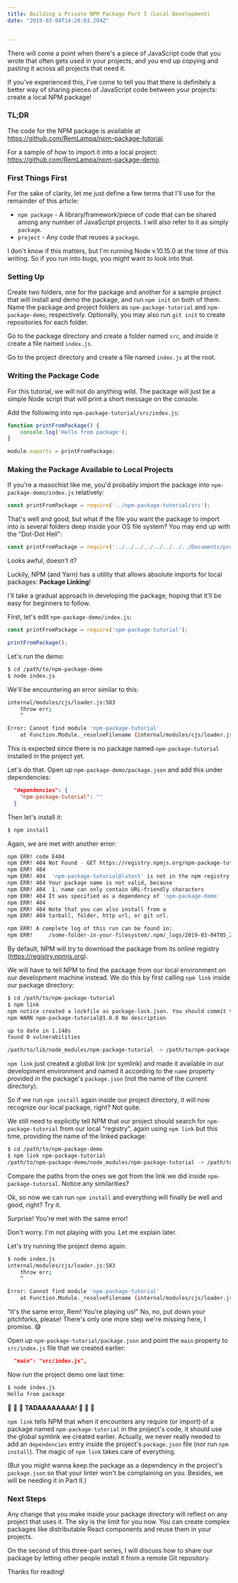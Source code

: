 ```yaml
---
title: Building a Private NPM Package Part I (Local Development)
date: "2019-03-04T14:20:03.284Z"


---
```


There will come a point when there's a piece of JavaScript code that you wrote that often gets used in your projects, and you end up copying and pasting it across all projects that need it.

If you've experienced this, I've come to tell you that there is definitely a better way of sharing pieces of JavaScript code between your projects: create a local NPM package!

### TL;DR

The code for the NPM package is available at https://github.com/RemLampa/npm-package-tutorial.

For a sample of how to import it into a local project: https://github.com/RemLampa/npm-package-demo.

### First Things First

For the sake of clarity, let me just define a few terms that I'll use for the remainder of this article:

* `npm package` - A library/framework/piece of code that can be shared among any number of JavaScript projects. I will also refer to it as simply `package`.
* `project` - Any code that reuses a `package`.

I don't know if this matters, but I'm running Node v.10.15.0 at the time of this writing. So if you run into bugs, you might want to look into that.

### Setting Up

Create two folders, one for the package and another for a sample project that will install and demo the package, and run `npm init` on both of them. Name the package and project folders as `npm-package-tutorial` and `npm-package-demo`, respectively. Optionally, you may also run `git init` to create repositories for each folder.

Go to the package directory and create a folder named `src`, and inside it create a file named `index.js`.

Go to the project directory and create a file named `index.js` at the root.

### Writing the Package Code

For this tutorial, we will not do anything wild. The package will just be a simple Node script that will print a short message on the console.

Add the following into `npm-package-tutorial/src/index.js`:

```javascript
function printFromPackage() {
    console.log('Hello from package');
}

module.exports = printFromPackage;
```

### Making the Package Available to Local Projects

If you're a masochist like me, you'd probably import the package into `npm-package-demo/index.js` relatively:

```javascript
const printFromPackage = require('../npm-package-tutorial/src');
```

That's well and good, but what if the file you want the package to import into is several folders deep inside your OS file system? You may end up with the "Dot-Dot Hell":

```javascript
const printFromPackage = require('../../../../../../../../Documents/projects/npm-package-tutorial/src');
```

Looks awful, doesn't it?

Luckily, NPM (and Yarn) has a utility that allows absolute imports for local packages: **Package Linking**!

I'll take a gradual approach in developing the package, hoping that it'll be easy for beginners to follow.

First, let's edit `npm-package-demo/index.js`:

```javascript
const printFromPackage = require('npm-package-tutorial');

printFromPackage();
```

Let's run the demo:

```bash
$ cd /path/to/npm-package-demo
$ node index.js
```

We'll be encountering an error similar to this:

```bash
internal/modules/cjs/loader.js:583
    throw err;
    ^

Error: Cannot find module 'npm-package-tutorial'
    at Function.Module._resolveFilename (internal/modules/cjs/loader.js:581:15)
```

This is expected since there is no package named `npm-package-tutorial` installed in the project yet.

Let's do that. Open up `npm-package-demo/package.json` and add this under dependencies:

```json
  "dependencies": {
    "npm-package-tutorial": ""
  }
```

Then let's install it:

```bash
$ npm install
```

Again, we are met with another error:

```bash
npm ERR! code E404
npm ERR! 404 Not Found - GET https://registry.npmjs.org/npm-package-tutorial - Not found
npm ERR! 404
npm ERR! 404  'npm-package-tutorial@latest' is not in the npm registry.
npm ERR! 404 Your package name is not valid, because
npm ERR! 404  1. name can only contain URL-friendly characters
npm ERR! 404 It was specified as a dependency of 'npm-package-demo'
npm ERR! 404
npm ERR! 404 Note that you can also install from a
npm ERR! 404 tarball, folder, http url, or git url.

npm ERR! A complete log of this run can be found in:
npm ERR!     /some-folder-in-your-filesystem/.npm/_logs/2019-03-04T05_24_10_963Z-debug.log
```

By default, NPM will try to download the package from its online registry (https://registry.npmjs.org).

We will have to tell NPM to find the package from our local environment on our development machine instead. We do this by first calling `npm link` inside our package directory:

```bash
$ cd /path/to/npm-package-tutorial
$ npm link
npm notice created a lockfile as package-lock.json. You should commit this file.
npm WARN npm-package-tutorial@1.0.0 No description

up to date in 1.148s
found 0 vulnerabilities

/path/to/lib/node_modules/npm-package-tutorial -> /path/to/npm-package-tutorial
```

`npm link` just created a global link (or symlink) and made it available in our development environment and named it according to the `name` property provided in the package's `package.json` (not the name of the current directory).

So if we run `npm install` again inside our project directory, it will now recognize our local package, right? Not quite.

We still need to explicitly tell NPM that our project should search for `npm-package-tutorial` from our local "registry", again using `npm link` but this time, providing the name of the linked package:

```bash
$ cd /path/to/npm-package-demo
$ npm link npm-package-tutorial
/path/to/npm-package-demo/node_modules/npm-package-tutorial -> /path/to/lib/node_modules/npm-package-tutorial -> /path/to/npm-package-tutorial
```

Compare the paths from the ones we got from the link we did inside `npm-package-tutorial`. Notice any similarities?

Ok, so now we can run `npm install` and everything will finally be well and good, right? Try it.

Surprise! You're met with the same error!

Don't worry. I'm not playing with you. Let me explain later.

Let's try running the project demo again:

```bash
$ node index.js
internal/modules/cjs/loader.js:583
    throw err;
    ^

Error: Cannot find module 'npm-package-tutorial'
    at Function.Module._resolveFilename (internal/modules/cjs/loader.js:581:15)
```

"It's the same error, Rem! You're playing us!" No, no, put down your pitchforks, please! There's only one more step we're missing here, I promise. :sweat_smile:

Open up `npm-package-tutorial/package.json` and point the `main` property to `src/index.js` file that we created earlier:

```json
  "main": "src/index.js",
```

Now run the project demo one last time:

```bash
$ node index.js
Hello from package
```

:tada: :tada: :tada: **TADAAAAAAAA!** :tada: :tada: :tada:

`npm link` tells NPM that when it encounters any require (or import) of a package named `npm-package-tutorial` in the project's code, it should use the global symlink we created earlier. Actually, we never really needed to add an `dependencies` entry inside the project's `package.json` file (nor run `npm install`). The magic of `npm link` takes care of everything.

(But you might wanna keep the package as a dependency in the project's `package.json` so that your linter won't be complaining on you. Besides, we will be needing it in Part II.)

### Next Steps

Any change that you make inside your package directory will reflect on any project that uses it. The sky is the limit for you now. You can create complex packages like distributable React components and reuse them in your projects.

On the second of this three-part series, I will discuss how to share our package by letting other people install it from a remote Git repository.

Thanks for reading!